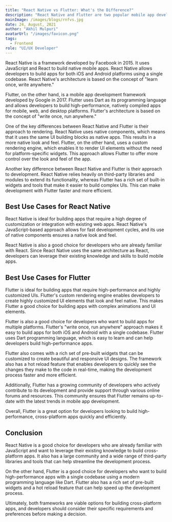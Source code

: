 ```yaml
---
title: "React Native vs Flutter: What's the Difference?"
description: "React Native and Flutter are two popular mobile app development frameworks. Both are designed to help developers build native mobile apps for iOS and Android platforms, but they differ in many ways. In this post, we'll explore the differences between React Native and Flutter and determine the best use cases for each framework."
mainImage: /images/blogs/rnfvs.jpg
date: 24, August, 2021
author: "Akhil Mulpuri"
avatarUrl: "/images/favicon.png"
tags:
  - Frontend
role: "UI/UX Developer"
---
```


React Native is a framework developed by Facebook in 2015. It uses JavaScript and React to build native mobile apps. React Native allows developers to build apps for both iOS and Android platforms using a single codebase. React Native's architecture is based on the concept of "learn once, write anywhere."

Flutter, on the other hand, is a mobile app development framework developed by Google in 2017. Flutter uses Dart as its programming language and allows developers to build high-performance, natively compiled apps for mobile, web, and desktop platforms. Flutter's architecture is based on the concept of "write once, run anywhere."

One of the key differences between React Native and Flutter is their approach to rendering. React Native uses native components, which means that it uses the same UI building blocks as native apps. This results in a more native look and feel. Flutter, on the other hand, uses a custom rendering engine, which enables it to render UI elements without the need for platform-specific widgets. This approach allows Flutter to offer more control over the look and feel of the app.

Another key difference between React Native and Flutter is their approach to development. React Native relies heavily on third-party libraries and modules to extend its functionality, whereas Flutter has a rich set of built-in widgets and tools that make it easier to build complex UIs. This can make development with Flutter faster and more efficient.

## Best Use Cases for React Native

React Native is ideal for building apps that require a high degree of customization or integration with existing web apps. React Native's JavaScript-based approach allows for fast development cycles, and its use of native components ensures a native look and feel.

React Native is also a good choice for developers who are already familiar with React. Since React Native uses the same architecture as React, developers can leverage their existing knowledge and skills to build mobile apps.

## Best Use Cases for Flutter

Flutter is ideal for building apps that require high-performance and highly customized UIs. Flutter's custom rendering engine enables developers to create highly customized UI elements that look and feel native. This makes Flutter a good choice for building apps with complex animations and UI elements.

Flutter is also a good choice for developers who want to build apps for multiple platforms. Flutter's "write once, run anywhere" approach makes it easy to build apps
for both iOS and Android with a single codebase. Flutter uses Dart programming language, which is easy to learn and can help developers build high-performance apps.

Flutter also comes with a rich set of pre-built widgets that can be customized to create beautiful and responsive UI designs. The framework also has a hot reload feature that enables developers to quickly see the changes they make to the code in real-time, making the development process faster and more efficient.

Additionally, Flutter has a growing community of developers who actively contribute to its development and provide support through various online forums and resources. This community ensures that Flutter remains up-to-date with the latest trends in mobile app development.

Overall, Flutter is a great option for developers looking to build high-performance, cross-platform apps quickly and efficiently.

## Conclusion

React Native is a good choice for developers who are already familiar with JavaScript and want to leverage their existing knowledge to build cross-platform apps. It also has a large community and a wide range of third-party libraries and tools that can help streamline the development process.

On the other hand, Flutter is a good choice for developers who want to build high-performance apps with a single codebase using a modern programming language like Dart. Flutter also has a rich set of pre-built widgets and a hot reload feature that can help speed up the development process.

Ultimately, both frameworks are viable options for building cross-platform apps, and developers should consider their specific requirements and preferences before making a decision.
